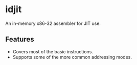 # idjit
An in-memory x86-32 assembler for JIT use.

## Features
* Covers most of the basic instructions.
* Supports some of the more common addressing modes.

